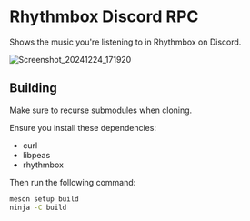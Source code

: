 # Rhythmbox Discord RPC

Shows the music you're listening to in Rhythmbox on Discord.

![Screenshot_20241224_171920](https://github.com/user-attachments/assets/3047220f-4c1b-4090-b831-ce1e5d2fe39a)

## Building

Make sure to recurse submodules when cloning.

Ensure you install these dependencies:

* curl
* libpeas
* rhythmbox

Then run the following command:

```sh
meson setup build
ninja -C build
```
